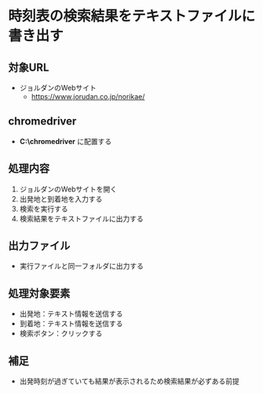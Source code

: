 # 時刻表の検索結果をテキストファイルに書き出す

## 対象URL
* ジョルダンのWebサイト
  * https://www.jorudan.co.jp/norikae/

## chromedriver
* __C:\chromedriver__ に配置する

## 処理内容
1. ジョルダンのWebサイトを開く
2. 出発地と到着地を入力する
3. 検索を実行する
4. 検索結果をテキストファイルに出力する

## 出力ファイル
* 実行ファイルと同一フォルダに出力する

## 処理対象要素
* 出発地：テキスト情報を送信する
* 到着地：テキスト情報を送信する
* 検索ボタン：クリックする

## 補足
* 出発時刻が過ぎていても結果が表示されるため検索結果が必ずある前提

